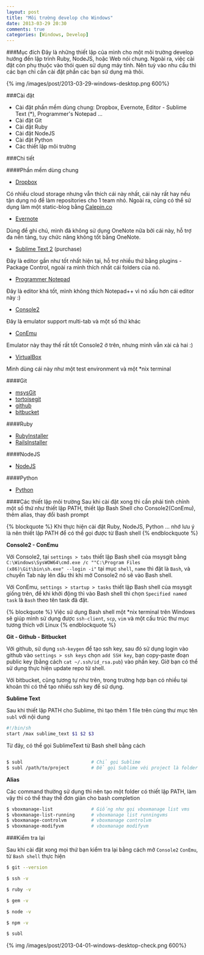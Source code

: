 ```yaml
---
layout: post
title: "Môi trường develop cho Windows"
date: 2013-03-29 20:30
comments: true
categories: [Windows, Develop]
---
```


###Mục đích
Đây là những thiết lập của mình cho một môi trường develop hướng đến lập trình Ruby, NodeJS, hoặc Web nói chung.
Ngoài ra, việc cài đặt còn phụ thuộc vào thói quen sử dụng máy tính. Nên tuỳ vào nhu cầu thì các bạn chỉ cần cài đặt phần các bạn sử dụng mà thôi.
<!--more-->
{% img /images/post/2013-03-29-windows-desktop.png 600%}

###Cài đặt
- Cài đặt phần mềm dùng chung: Dropbox, Evernote, Editor - Sublime Text (*), Programmer's Notepad ...
- Cài đặt Git
- Cài đặt Ruby
- Cài đặt NodeJS
- Cài đặt Python
- Các thiết lập môi trường

###Chi tiết

####Phần mềm dùng chung
- [Dropbox](http://db.tt/59oLmVtJ)

Có nhiều cloud storage nhưng vẫn thích cái này nhất, cái này rất hay nếu tận dụng nó để làm repositories cho 1 team nhỏ.
Ngoài ra, cũng có thể sử dụng làm một static-blog bằng [Calepin.co](http://calepin.co/)

- [Evernote](https://www.evernote.com)

Dùng để ghi chú, mình đã không sử dụng OneNote nữa bởi cái này, hỗ trợ đa nền tảng, tuy chức năng không tốt bằng OneNote.

- [Sublime Text 2](http://www.sublimetext.com/) (purchase)

Đây là editor gần như tốt nhất hiện tại, hỗ trợ nhiều thứ bằng plugins - Package Control, ngoài ra mình thích nhất cái folders của nó.

- [Programmer Notepad](http://www.pnotepad.org/)

Đây là editor khá tốt, mình không thích Notepad++ vì nó xấu hơn cái editor này :)

- [Console2](http://sourceforge.net/projects/console/)

Đây là emulator support multi-tab và một số thứ khác

- [ConEmu](https://code.google.com/p/conemu-maximus5/)

Emulator này thay thế rất tốt Console2 ở trên, nhưng mình vẫn xài cả hai :)

- [VirtualBox](https://www.virtualbox.org/)

Mình dùng cái này như một test environment và một *nix terminal

####Git
- [msysGit](http://msysgit.github.com/)
- [tortoisegit](https://code.google.com/p/tortoisegit/)
- [github](http://github.com)
- [bitbucket](http://bitbucket.org)

####Ruby
- [RubyInstaller](http://rubyinstaller.org/)
- [RailsInstaller](http://railsinstaller.org/)

####NodeJS
- [NodeJS](http://nodejs.org/)

####Python
- [Python](http://www.python.org/)

####Các thiết lập môi trường 
Sau khi cài đặt xong thì cần phải tinh chỉnh một số thứ như thiết lập PATH, thiết lập Bash Shell cho Console2(ConEmu),
thêm alias, thay đổi bash prompt

{% blockquote %}
Khi thực hiện cài đặt Ruby, NodeJS, Python ... nhớ lưu ý là nên thiết lập PATH để có thể gọi được từ Bash shell
{% endblockquote %}

**Console2 - ConEmu**

Với Console2, tại `settings > tabs` thiết lập Bash shell của msysgit bằng `C:\Windows\SysWOW64\cmd.exe /c ""C:\Program Files (x86)\Git\bin\sh.exe" --login -i"` tại mục `shell`, `name` thì đặt là `Bash`, và chuyển Tab này lên đầu thì khi mở Console2 nó sẽ vào Bash shell.

Với ConEmu, `settings > startup > tasks` thiết lập Bash shell của msysgit giống trên, để khi khởi động thì vào Bash shell thì chọn `Specified named task` là `Bash` theo tên task đã đặt.

{% blockquote %}
Việc sử dụng Bash shell một *nix terminal trên Windows sẽ giúp mình sử dụng được `ssh-client`, `scp`, `vim` và một cấu trúc thư mục tương thích với Linux
{% endblockquote %}

**Git - Github - Bitbucket**

Với github, sử dụng `ssh-keygen` để tạo ssh key, sau đó sử dụng login vào github vào `settings > ssh keys` chọn `add SSH key`, bạn copy-paste đoạn public key (bằng cách `cat ~/.ssh/id_rsa.pub`) vào phần key. Giờ bạn có thể sử dụng thực hiện update repo từ shell.

Với bitbucket, cũng tương tự như trên, trong trường hợp bạn có nhiều tại khoản thì có thể tạo nhiều ssh key để sử dụng.

**Sublime Text**

Sau khi thiết lập PATH cho Sublime, thì tạo thêm 1 file trên cùng thư mục tên `subl` với nội dung
``` bash
#!/bin/sh
start /max sublime_text $1 $2 $3
```

Từ đây, có thể gọi SublimeText từ Bash shell bằng cách 
``` bash

$ subl                         # Chỉ gọi Sublime
$ subl /path/to/project        # Để gọi Sublime với project là folder vừa gọi
```

**Alias**

Các command thường sử dụng thì nên tạo một folder có thiết lập PATH, làm vậy thì có thể thay thế đơn giản cho bash completion

``` bash
$ vboxmanage-list              # Giống như gọi vboxmanage list vms
$ vboxmanage-list-running      # vboxmanage list runningvms
$ vboxmanage-controlvm         # vboxmanage controlvm
$ vboxmanage-modifyvm          # vboxmanage modifyvm
```

###Kiểm tra lại

Sau khi cài đặt xong mọi thứ bạn kiểm tra lại bằng cách mở `Console2` `ConEmu`, từ `Bash shell` thực hiện

``` bash
$ git --version

$ ssh -v

$ ruby -v

$ gem -v

$ node -v

$ npm -v

$ subl
```
{% img /images/post/2013-04-01-windows-desktop-check.png 600%}

